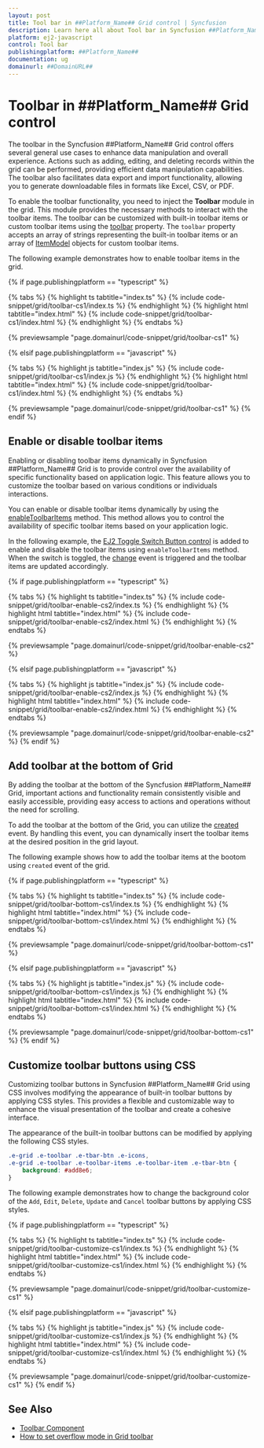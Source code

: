 ```yaml
---
layout: post
title: Tool bar in ##Platform_Name## Grid control | Syncfusion
description: Learn here all about Tool bar in Syncfusion ##Platform_Name## Grid control of Syncfusion Essential JS 2 and more.
platform: ej2-javascript
control: Tool bar 
publishingplatform: ##Platform_Name##
documentation: ug
domainurl: ##DomainURL##
---
```


# Toolbar in ##Platform_Name## Grid control

The toolbar in the Syncfusion ##Platform_Name## Grid control offers several general use cases to enhance data manipulation and overall experience. Actions such as adding, editing, and deleting records within the grid can be performed, providing efficient data manipulation capabilities. The toolbar also facilitates data export and import functionality, allowing you to generate downloadable files in formats like Excel, CSV, or PDF. 

To enable the toolbar functionality, you need to inject the **Toolbar** module in the grid. This module provides the necessary methods to interact with the toolbar items. The toolbar can be customized with built-in toolbar items or custom toolbar items using the [toolbar](../../api/grid/#toolbar) property. The `toolbar` property accepts an array of strings representing the built-in toolbar items or an array of [ItemModel](../../api/toolbar/itemModel) objects for custom toolbar items.

The following example demonstrates how to enable toolbar items in the grid.

{% if page.publishingplatform == "typescript" %}

 {% tabs %}
{% highlight ts tabtitle="index.ts" %}
{% include code-snippet/grid/toolbar-cs1/index.ts %}
{% endhighlight %}
{% highlight html tabtitle="index.html" %}
{% include code-snippet/grid/toolbar-cs1/index.html %}
{% endhighlight %}
{% endtabs %}
        
{% previewsample "page.domainurl/code-snippet/grid/toolbar-cs1" %}

{% elsif page.publishingplatform == "javascript" %}

{% tabs %}
{% highlight js tabtitle="index.js" %}
{% include code-snippet/grid/toolbar-cs1/index.js %}
{% endhighlight %}
{% highlight html tabtitle="index.html" %}
{% include code-snippet/grid/toolbar-cs1/index.html %}
{% endhighlight %}
{% endtabs %}

{% previewsample "page.domainurl/code-snippet/grid/toolbar-cs1" %}
{% endif %}

## Enable or disable toolbar items

Enabling or disabling toolbar items dynamically in Syncfusion ##Platform_Name## Grid is to provide control over the availability of specific functionality based on application logic. This feature allows you to customize the toolbar based on various conditions or individuals interactions. 

You can enable or disable toolbar items dynamically by using the [enableToolbarItems](../../api/grid/#enabletoolbaritems) method. This method allows you to control the availability of specific toolbar items based on your application logic.

In the following example, the [EJ2 Toggle Switch Button control](../../switch/getting-started) is added to enable and disable the toolbar items using `enableToolbarItems` method. When the switch is toggled, the [change](../../api/switch/#change) event is triggered and the toolbar items are updated accordingly.

{% if page.publishingplatform == "typescript" %}

 {% tabs %}
{% highlight ts tabtitle="index.ts" %}
{% include code-snippet/grid/toolbar-enable-cs2/index.ts %}
{% endhighlight %}
{% highlight html tabtitle="index.html" %}
{% include code-snippet/grid/toolbar-enable-cs2/index.html %}
{% endhighlight %}
{% endtabs %}
        
{% previewsample "page.domainurl/code-snippet/grid/toolbar-enable-cs2" %}

{% elsif page.publishingplatform == "javascript" %}

{% tabs %}
{% highlight js tabtitle="index.js" %}
{% include code-snippet/grid/toolbar-enable-cs2/index.js %}
{% endhighlight %}
{% highlight html tabtitle="index.html" %}
{% include code-snippet/grid/toolbar-enable-cs2/index.html %}
{% endhighlight %}
{% endtabs %}

{% previewsample "page.domainurl/code-snippet/grid/toolbar-enable-cs2" %}
{% endif %}

## Add toolbar at the bottom of Grid

By adding the toolbar at the bottom of the Syncfusion ##Platform_Name## Grid, important actions and functionality remain consistently visible and easily accessible, providing easy access to actions and operations without the need for scrolling.

To add the toolbar at the bottom of the Grid, you can utilize the [created](../../api/grid/#created) event. By handling this event, you can dynamically insert the toolbar items at the desired position in the grid layout.

The following example shows how to add the toolbar items at the bootom using `created` event of the grid.

{% if page.publishingplatform == "typescript" %}

 {% tabs %}
{% highlight ts tabtitle="index.ts" %}
{% include code-snippet/grid/toolbar-bottom-cs1/index.ts %}
{% endhighlight %}
{% highlight html tabtitle="index.html" %}
{% include code-snippet/grid/toolbar-bottom-cs1/index.html %}
{% endhighlight %}
{% endtabs %}
        
{% previewsample "page.domainurl/code-snippet/grid/toolbar-bottom-cs1" %}

{% elsif page.publishingplatform == "javascript" %}

{% tabs %}
{% highlight js tabtitle="index.js" %}
{% include code-snippet/grid/toolbar-bottom-cs1/index.js %}
{% endhighlight %}
{% highlight html tabtitle="index.html" %}
{% include code-snippet/grid/toolbar-bottom-cs1/index.html %}
{% endhighlight %}
{% endtabs %}

{% previewsample "page.domainurl/code-snippet/grid/toolbar-bottom-cs1" %}
{% endif %}

## Customize toolbar buttons using CSS

Customizing toolbar buttons in Syncfusion ##Platform_Name## Grid using CSS involves modifying the appearance of built-in toolbar buttons by applying CSS styles. This provides a flexible and customizable way to enhance the visual presentation of the toolbar and create a cohesive interface.

The appearance of the built-in toolbar buttons can be modified by applying the following CSS styles.

```css
.e-grid .e-toolbar .e-tbar-btn .e-icons,
.e-grid .e-toolbar .e-toolbar-items .e-toolbar-item .e-tbar-btn {
    background: #add8e6;   
}
```

The following example demonstrates how to change the background color of the `Add`, `Edit`, `Delete`, `Update` and `Cancel` toolbar buttons by applying CSS styles.

{% if page.publishingplatform == "typescript" %}

 {% tabs %}
{% highlight ts tabtitle="index.ts" %}
{% include code-snippet/grid/toolbar-customize-cs1/index.ts %}
{% endhighlight %}
{% highlight html tabtitle="index.html" %}
{% include code-snippet/grid/toolbar-customize-cs1/index.html %}
{% endhighlight %}
{% endtabs %}
        
{% previewsample "page.domainurl/code-snippet/grid/toolbar-customize-cs1" %}

{% elsif page.publishingplatform == "javascript" %}

{% tabs %}
{% highlight js tabtitle="index.js" %}
{% include code-snippet/grid/toolbar-customize-cs1/index.js %}
{% endhighlight %}
{% highlight html tabtitle="index.html" %}
{% include code-snippet/grid/toolbar-customize-cs1/index.html %}
{% endhighlight %}
{% endtabs %}

{% previewsample "page.domainurl/code-snippet/grid/toolbar-customize-cs1" %}
{% endif %}

## See Also

* [Toolbar Component](../../toolbar/getting-started/)
* [How to set overflow mode in Grid toolbar](https://www.syncfusion.com/kb/11524/how-to-set-overflow-mode-in-grid-toolbar)
